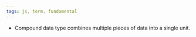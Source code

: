 ```yaml
---
tags: js, term, fundamental
---
```

- Compound data type combines multiple pieces of data into a single unit.
